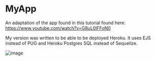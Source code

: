 # MyApp

An adaptation of the app found in this tutorial found here: https://www.youtube.com/watch?v=G8uL0lFFoN0

My version was written to be able to be deployed Heroku. It uses EJS instead of PUG and Heroku Postgres SQL instead of Sequelize.

![image](https://user-images.githubusercontent.com/32044950/122806071-e2afd180-d297-11eb-999d-2c13a1f19118.png)
